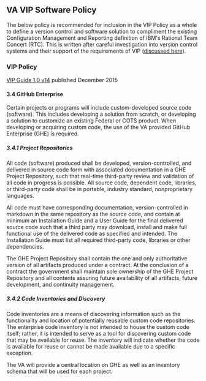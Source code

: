 ## VA VIP Software Policy

The below policy is recommended for inclusion in the VIP Policy as a whole to define a version control and software solution to compliment the existing Configuration Management and Reporting definition of IBM's Rational Team Concert (RTC). This is written after careful investigation into version control systems and their support of the requirements of VIP ([discussed here](../version_control/README.md)).


### VIP Policy
[VIP Guide 1.0 v14](https://github.com/DaveEide/VA-VIP-GitHub-Policy/files/248677/VIP_Guide_1_0_v14.pdf) published December 2015

#### 3.4 GitHub Enterprise

Certain projects or programs will include custom-developed source code (software). This includes developing a solution from scratch, or developing a solution to customize an existing Federal or COTS product. When developing or acquiring custom code, the use of the VA provided GitHub Enterprise (GHE) is required.  

##### 3.4.1 Project Repositories

All code (software) produced shall be developed, version-controlled, and delivered in source code form with associated documentation in a GHE Project Repository, such that real-time third-party review and validation of all code in progress is possible. All source code, dependent code, libraries, or third-party code shall be in portable, industry standard, nonproprietary languages.  

All code must have corresponding documentation, version-controlled in markdown in the same
repository as the source code, and contain at minimum an Installation Guide and a User Guide
for the final delivered source code such that a third party may download, install and make full
functional use of the delivered code as specified and intended. The Installation Guide must list
all required third-party code, libraries or other dependencies.

The GHE Project Repository shall contain the one and only authoritative version of all artifacts produced under a contract.  At the conclusion of a contract the government shall maintain sole ownership of the GHE Project Repository and all contents assuring future availability of all artifacts, future development, and continuity management.

##### 3.4.2 Code Inventories and Discovery

Code inventories are a means of discovering information such as the functionality and location of potentially reusable custom code repositories. The enterprise code inventory is not intended to house the custom code itself; rather, it is intended to serve as a tool for discovering custom code that may be available for reuse. The inventory will indicate whether the code is available for reuse or cannot be made available due to a specific exception.

The VA will provide a central location on GHE as well as an inventory schema that will be used for each project. 
